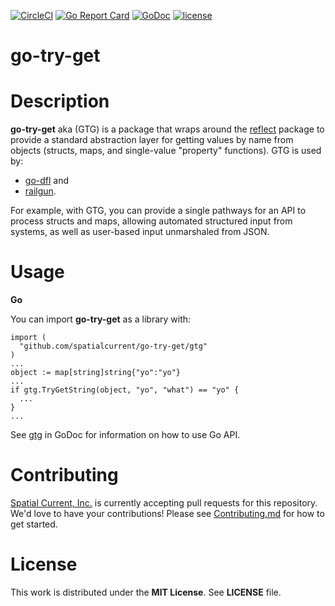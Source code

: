 [![CircleCI](https://circleci.com/gh/spatialcurrent/go-try-get/tree/master.svg?style=svg)](https://circleci.com/gh/spatialcurrent/go-try-get/tree/master) [![Go Report Card](https://goreportcard.com/badge/spatialcurrent/go-try-get)](https://goreportcard.com/report/spatialcurrent/go-try-get)  [![GoDoc](https://godoc.org/github.com/spatialcurrent/go-try-get?status.svg)](https://godoc.org/github.com/spatialcurrent/go-try-get) [![license](http://img.shields.io/badge/license-MIT-red.svg?style=flat)](https://github.com/spatialcurrent/go-try-get/blob/master/LICENSE.md)

# go-try-get

# Description

**go-try-get** aka (GTG) is a package that wraps around the [reflect](https://godoc.org/reflect) package to provide a standard abstraction layer for getting values by name from objects (structs, maps, and single-value "property" functions).  GTG is used by:

- [go-dfl](https://github.com/spatialcurrent/go-dfl) and
- [railgun](https://github.com/spatialcurrent/railgun).

For example, with GTG, you can provide a single pathways for an API to process structs and maps, allowing automated structured input from systems, as well as user-based input unmarshaled from JSON.

# Usage

**Go**

You can import **go-try-get** as a library with:

```
import (
  "github.com/spatialcurrent/go-try-get/gtg"
)
...
object := map[string]string{"yo":"yo"}
...
if gtg.TryGetString(object, "yo", "what") == "yo" {
  ...
}
...
```

See [gtg](https://godoc.org/github.com/spatialcurrent/go-try-get/gtg) in GoDoc for information on how to use Go API.

# Contributing

[Spatial Current, Inc.](https://spatialcurrent.io) is currently accepting pull requests for this repository.  We'd love to have your contributions!  Please see [Contributing.md](https://github.com/spatialcurrent/go-try-get/blob/master/CONTRIBUTING.md) for how to get started.

# License

This work is distributed under the **MIT License**.  See **LICENSE** file.
